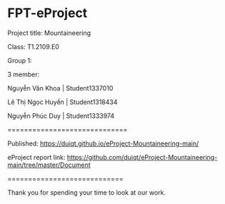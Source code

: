 FPT-eProject
============================
Project title: Mountaineering

Class: T1.2109.E0

Group 1:

3 member:

Nguyễn Văn Khoa | Student1337010

Lê Thị Ngọc Huyền | Student1318434

Nguyễn Phúc Duy | Student1333974

=============================

Published: https://duiqt.github.io/eProject-Mountaineering-main/

eProject report link: https://github.com/duiqt/eProject-Mountaineering-main/tree/master/Document

============================

Thank you for spending your time to look at our work.
